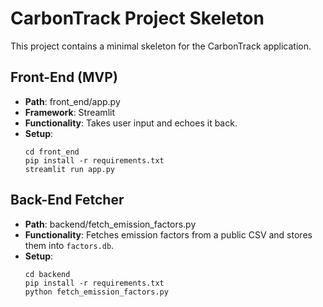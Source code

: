 # CarbonTrack Project Skeleton

This project contains a minimal skeleton for the CarbonTrack application.

## Front-End (MVP)
- **Path**: front_end/app.py
- **Framework**: Streamlit
- **Functionality**: Takes user input and echoes it back.
- **Setup**:
  ```
  cd front_end
  pip install -r requirements.txt
  streamlit run app.py
  ```

## Back-End Fetcher
- **Path**: backend/fetch_emission_factors.py
- **Functionality**: Fetches emission factors from a public CSV and stores them into `factors.db`.
- **Setup**:
  ```
  cd backend
  pip install -r requirements.txt
  python fetch_emission_factors.py
  ```


